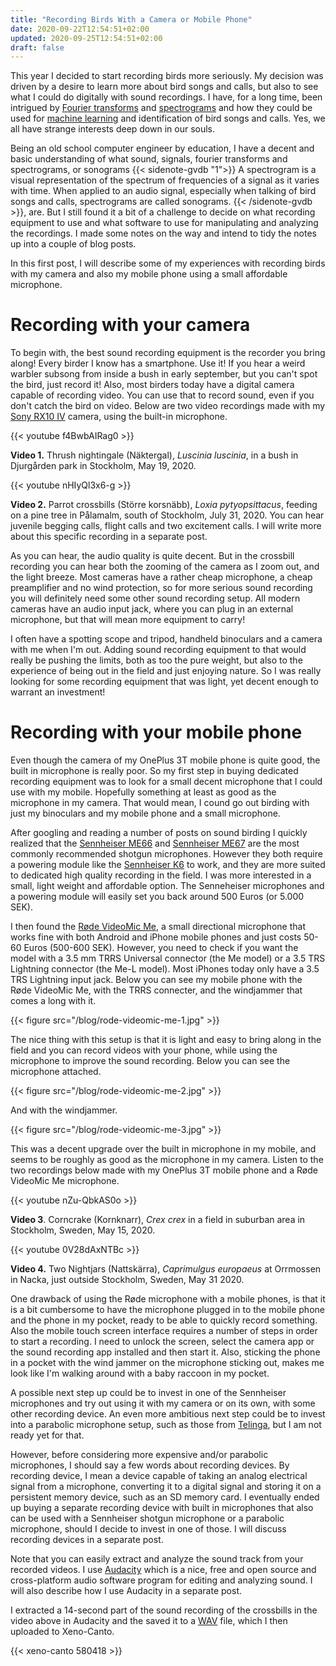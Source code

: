 ```yaml
---
title: "Recording Birds With a Camera or Mobile Phone"
date: 2020-09-22T12:54:51+02:00
updated: 2020-09-25T12:54:51+02:00
draft: false
---
```


This year I decided to start recording birds more seriously. My decision was driven
by a desire to learn more about bird songs and calls, but also to see what I could do
digitally with sound recordings. I have, for a long time, been intrigued by [Fourier
transforms](https://en.wikipedia.org/wiki/Fourier_transform) and [spectrograms](https://en.wikipedia.org/wiki/Spectrogram)
and how they could be used for [machine learning](https://en.wikipedia.org/wiki/Machine_learning)
and identification of bird songs and calls. Yes, we all have strange interests deep
down in our souls.

Being an old school computer engineer by education, I have a decent and basic
understanding of what sound, signals, fourier transforms and spectrograms, or
sonograms {{< sidenote-gvdb "1">}} A spectrogram is a visual representation of the
spectrum of frequencies of a signal as it varies with time. When applied to an audio
signal, especially when talking of bird songs and calls, spectrograms are called sonograms. {{< /sidenote-gvdb >}}, are.
But I still found it a bit of a challenge to decide on what recording equipment to
use and what software to use for manipulating and analyzing the recordings. I made
some notes on the way and intend to tidy the notes up into a couple of blog posts.

In this first post, I will describe some of my experiences with recording birds
with my camera and also my mobile phone using a small affordable microphone.

# Recording with your camera

To begin with, the best sound recording equipment is the recorder you bring along!
Every birder I know has a smartphone. Use it! If you hear a weird warbler subsong
from inside a bush in early september, but you can't spot the bird, just record
it! Also, most birders today have a digital camera capable of recording video.
You can use that to record sound, even if you don't catch the bird on video.
Below are two video recordings made with my [Sony RX10 IV](https://www.sony.com/electronics/cyber-shot-compact-cameras/dsc-rx10m4)
camera, using the built-in microphone.

{{< youtube f4BwbAIRag0 >}}

**Video 1.** Thrush nightingale (Näktergal), _Luscinia luscinia_, in a bush in
Djurgården park in Stockholm, May 19, 2020.

{{< youtube nHIyQl3x6-g >}}

**Video 2.** Parrot crossbills (Större korsnäbb), _Loxia pytyopsittacus_, feeding
on a pine tree in Pålamalm, south of Stockholm, July 31, 2020. You can hear juvenile
begging calls, flight calls and two excitement calls. I will write more about this
specific recording in a separate post.

As you can hear, the audio quality is quite decent. But in the crossbill recording
you can hear both the zooming of the camera as I zoom out, and the light breeze.
Most cameras have a rather cheap microphone, a cheap preamplifier and no wind
protection, so for more serious sound recording you will definitely need some other
sound recording setup. All modern cameras have an audio input jack, where you can
plug in an external microphone, but that will mean more equipment to carry!

I often have a spotting scope and tripod, handheld binoculars and a camera with
me when I'm out. Adding sound recording equipment to that would really be pushing
the limits, both as too the pure weight, but also to the experience of being out
in the field and just enjoying nature. So I was really looking for some recording
equipment that was light, yet decent enough to warrant an investment!

# Recording with your mobile phone

Even though the camera of my OnePlus 3T mobile phone is quite good, the built
in microphone is really poor. So my first step in buying dedicated recording
equipment was to look for a small decent microphone that I could use with my mobile.
Hopefully something at least as good as the microphone in my camera. That would
mean, I cound go out birding with just my binoculars and my mobile phone and a
small microphone.

After googling and reading a number of posts on sound birding I quickly realized that
the [Sennheiser ME66](https://sv-se.sennheiser.com/directional-microphone-shotgun-film-broadcast-me-66) and
[Sennheiser ME67](https://sv-se.sennheiser.com/highly-directional-microphone-long-gun-me-67)
are the most commonly recommended shotgun microphones. However they both require
a powering module like the [Sennheiser K6](https://sv-se.sennheiser.com/modular-microphone-system-k-6)
to work, and they are more suited to dedicated high quality recording in the
field. I was more interested in a small, light weight and affordable option.
The Senneheiser microphones and a powering module will easily set you back around
500 Euros (or 5.000 SEK).

I then found the [Røde VideoMic Me](https://www.rode.com/microphones/videomicme),
a small directional microphone that works fine with both Android and iPhone mobile
phones and just costs 50-60 Euros (500-600 SEK). However, you need to check if
you want the model with a 3.5 mm TRRS Universal connector (the Me model) or a 3.5
TRS Lightning connector (the Me-L model). Most iPhones today only have a 3.5 TRS
Lightning input jack. Below you can see my mobile phone with the Røde VideoMic
Me, with the TRRS connecter, and the windjammer that comes a long with it.

{{< figure src="/blog/rode-videomic-me-1.jpg" >}}

The nice thing with this setup is that it is light and easy to bring along in the
field and you can record videos with your phone, while using the microphone to
improve the sound recording. Below you can see the microphone attached.

{{< figure src="/blog/rode-videomic-me-2.jpg" >}}

And with the windjammer.

{{< figure src="/blog/rode-videomic-me-3.jpg" >}}

This was a decent upgrade over the built in microphone in my mobile, and seems
to be roughly as good as the microphone in my camera. Listen to the two recordings
below made with my OnePlus 3T mobile phone and a Røde VideoMic Me microphone.

{{< youtube nZu-QbkAS0o >}}

**Video 3**. Corncrake (Kornknarr), _Crex crex_ in a field in suburban area in
Stockholm, Sweden, May 15, 2020.

{{< youtube 0V28dAxNTBc >}}

**Video 4.** Two Nightjars (Nattskärra), _Caprimulgus europaeus_ at Orrmossen
in Nacka, just outside Stockholm, Sweden, May 31 2020.

One drawback of using the Røde microphone with a mobile phones, is that it is a
bit cumbersome to have the microphone plugged in to the mobile phone and the
phone in my pocket, ready to be able to quickly record something. Also the mobile
touch screen interface requires a number of steps in order to start a recording.
I need to unlock the screen, select the camera app or the sound recording app
installed and then start it. Also, sticking the phone in a pocket with the wind
jammer on the microphone sticking out, makes me look like I'm walking around with
a baby raccoon in my pocket.

A possible next step up could be to invest in one of the Sennheiser microphones
and try out using it with my camera or on its own, with some other recording device.
An even more ambitious next step could be to invest into a parabolic microphone
setup, such as those from [Telinga](https://www.telinga.com/products/), but I am
not ready yet for that.

However, before considering more expensive and/or parabolic microphones, I should
say a few words about recording devices. By recording device, I mean a device
capable of taking an analog electrical signal from a microphone, converting it to
a digital signal and storing it on a persistent memory device, such as an SD
memory card. I eventually ended up buying a separate recording device with built
in microphones that also can be used with a Sennheiser shotgun microphone or a
parabolic microphone, should I decide to invest in one of those. I will discuss
recording devices in a separate post.

Note that you can easily extract and analyze the sound track from your recorded
videos. I use [Audacity](https://www.audacityteam.org/) which is a nice, free
and open source and cross-platform audio software program for editing and analyzing
sound. I will also describe how I use Audacity in a separate post.

I extracted a 14-second part of the sound recording of the crossbills in the video
above in Audacity and the saved it to a [WAV](https://en.wikipedia.org/wiki/WAV)
file, which I then uploaded to Xeno-Canto.

{{< xeno-canto 580418 >}}
